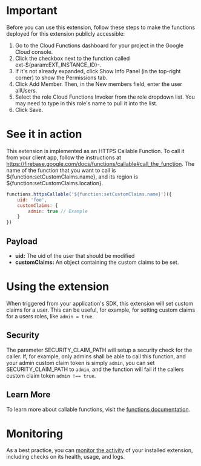 # Important
Before you can use this extension, follow these steps to make the functions deployed for this extension publicly accessible:

1. Go to the Cloud Functions dashboard for your project in the Google Cloud console.
2. Click the checkbox next to the function called ext-${param:EXT_INSTANCE_ID}-<function-name>.
3. If it's not already expanded, click Show Info Panel (in the top-right corner) to show the Permissions tab.
4. Click Add Member. Then, in the New members field, enter the user allUsers.
5. Select the role Cloud Functions Invoker from the role dropdown list. You may need to type in this role's name to pull it into the list.
6. Click Save.

# See it in action
This extension is implemented as an HTTPS Callable Function. To call it from your client app, follow the instructions at https://firebase.google.com/docs/functions/callable#call_the_function. The name of the function that you want to call is ${function:setCustomClaims.name}, and its region is ${function:setCustomClaims.location}.

```js
functions.httpsCallable('${function:setCustomClaims.name}')({
    uid: 'foo',
    customClaims: {
        admin: true // Example
    }
})
```

## Payload

- __uid:__ The uid of the user that should be modified
- __customClaims:__ An object containing the custom claims to be set.

# Using the extension
When triggered from your application's SDK, this extension will set custom claims for a user. This can be useful, for example, for setting custom claims for a users roles, like `admin = true`.

## Security
The parameter SECURITY_CLAIM_PATH will setup a security check for the caller. If, for example, only admins shall be able to call this function, and your admin custom claim token is simply `admin`, you can set SECURITY_CLAIM_PATH to `admin`, and the function will fail if the callers custom claim token `admin !== true`.

## Learn More
To learn more about callable functions, visit the [functions documentation](https://firebase.google.com/docs/functions/callable).

<!-- We recommend keeping the following section to explain how to monitor extensions with Firebase -->
# Monitoring
As a best practice, you can [monitor the activity](https://firebase.google.com/docs/extensions/manage-installed-extensions#monitor) of your installed extension, including checks on its health, usage, and logs.

